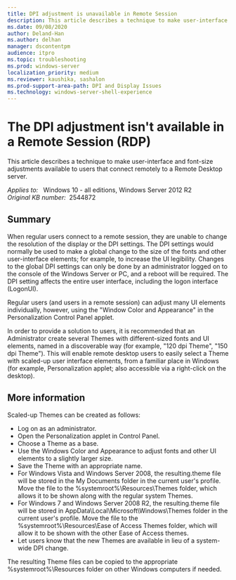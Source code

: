 ```yaml
---
title: DPI adjustment is unavailable in Remote Session
description: This article describes a technique to make user-interface and font-size adjustments available to users that connect remotely to a Remote Desktop server.
ms.date: 09/08/2020
author: Deland-Han
ms.author: delhan
manager: dscontentpm
audience: itpro
ms.topic: troubleshooting
ms.prod: windows-server
localization_priority: medium
ms.reviewer: kaushika, sashalon
ms.prod-support-area-path: DPI and Display Issues
ms.technology: windows-server-shell-experience
---
```

# The DPI adjustment isn't available in a Remote Session (RDP)

This article describes a technique to make user-interface and font-size adjustments available to users that connect remotely to a Remote Desktop server.

_Applies to:_ &nbsp; Windows 10 - all editions, Windows Server 2012 R2  
_Original KB number:_ &nbsp;2544872

## Summary

When regular users connect to a remote session, they are unable to change the resolution of the display or the DPI settings. The DPI settings would normally be used to make a global change to the size of the fonts and other user-interface elements; for example, to increase the UI legibility. Changes to the global DPI settings can only be done by an administrator logged on to the console of the Windows Server or PC, and a reboot will be required. The DPI setting affects the entire user interface, including the logon interface (LogonUI).

Regular users (and users in a remote session) can adjust many UI elements individually, however, using the "Window Color and Appearance" in the Personalization Control Panel applet.  

In order to provide a solution to users, it is recommended that an Administrator create several Themes with different-sized fonts and UI elements, named in a discoverable way (for example, "120 dpi Theme", "150 dpi Theme"). This will enable remote desktop users to easily select a Theme with scaled-up user interface elements, from a familiar place in Windows (for example, Personalization applet; also accessible via a right-click on the desktop).

## More information

Scaled-up Themes can be created as follows:

- Log on as an administrator.
- Open the Personalization applet in Control Panel.
- Choose a Theme as a base.
- Use the Windows Color and Appearance to adjust fonts and other UI elements to a slightly larger size.
- Save the Theme with an appropriate name.
- For Windows Vista and Windows Server 2008, the resulting.theme file will be stored in the My Documents folder in the current user's profile. Move the file to the %systemroot%\Resources\Themes folder, which allows it to be shown along with the regular system Themes.  
- For Windows 7 and Windows Server 2008 R2, the resulting.theme file will be stored in AppData\Local\Microsoft\Windows\Themes folder in the current user's profile. Move the file to the %systemroot%\Resources\Ease of Access Themes folder, which will allow it to be shown with the other Ease of Access themes.
- Let users know that the new Themes are available in lieu of a system-wide DPI change.

The resulting Theme files can be copied to the appropriate %systemroot%\Resources folder on other Windows computers if needed.
